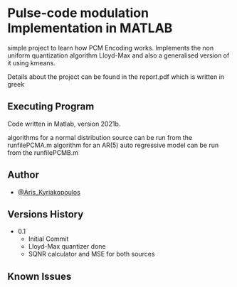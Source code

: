 # Pulse-code modulation Implementation in MATLAB

simple project to learn how PCM Encoding works. Implements the non uniform quantization
algorithm Lloyd-Max and also a generalised version of it using kmeans.

Details about the project can be found in the report.pdf which is written in greek
## Executing Program

Code written in Matlab, version 2021b. 

algorithms for a normal distribution source can be run from the runfilePCMA.m 
algorithm for an AR(5) auto regressive model can be run from the runfilePCMB.m
## Author

- [@Aris_Kyriakopoulos](https://github.com/SneakyTattas)

## Versions History

- 0.1
  - Initial Commit
  * Lloyd-Max quantizer done
  * SQNR calculator and MSE for both sources

## Known Issues


